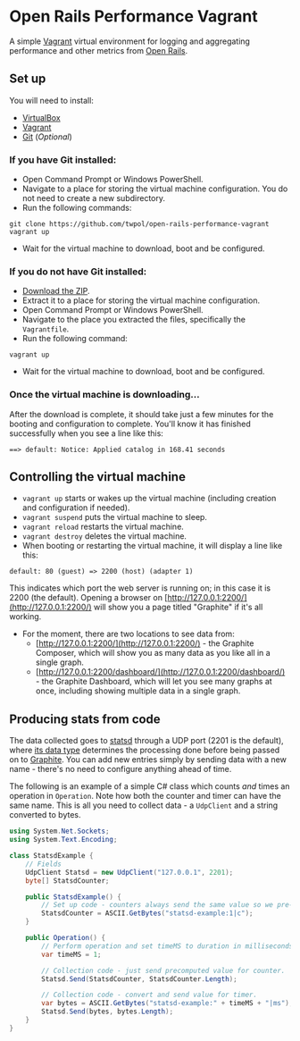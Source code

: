 # Open Rails Performance Vagrant

A simple [Vagrant](https://www.vagrantup.com/) virtual environment for logging and aggregating performance and other metrics from [Open Rails](http://openrails.org).

## Set up

You will need to install:
* [VirtualBox](https://www.virtualbox.org/)
* [Vagrant](https://www.vagrantup.com/)
* [Git](http://www.git-scm.com/) (_Optional_)

### If you have Git installed:
* Open Command Prompt or Windows PowerShell.
* Navigate to a place for storing the virtual machine configuration. You do not need to create a new subdirectory.
* Run the following commands:
```
git clone https://github.com/twpol/open-rails-performance-vagrant
vagrant up
```
* Wait for the virtual machine to download, boot and be configured.

### If you do not have Git installed:
* [Download the ZIP](https://github.com/twpol/open-rails-performance-vagrant/archive/master.zip).
* Extract it to a place for storing the virtual machine configuration.
* Open Command Prompt or Windows PowerShell.
* Navigate to the place you extracted the files, specifically the `Vagrantfile`.
* Run the following command:
```
vagrant up
```
* Wait for the virtual machine to download, boot and be configured.

### Once the virtual machine is downloading...
After the download is complete, it should take just a few minutes for the booting and configuration to complete. You'll know it has finished successfully when you see a line like this:
```
==> default: Notice: Applied catalog in 168.41 seconds
```

## Controlling the virtual machine

* `vagrant up` starts or wakes up the virtual machine (including creation and configuration if needed).
* `vagrant suspend` puts the virtual machine to sleep.
* `vagrant reload` restarts the virtual machine.
* `vagrant destroy` deletes the virtual machine.
* When booting or restarting the virtual machine, it will display a line like this:
```
default: 80 (guest) => 2200 (host) (adapter 1)
```
This indicates which port the web server is running on; in this case it is 2200 (the default). Opening a browser on [http://127.0.0.1:2200/](http://127.0.0.1:2200/) will show you a page titled "Graphite" if it's all working.
* For the moment, there are two locations to see data from:
  * [http://127.0.0.1:2200/](http://127.0.0.1:2200/) - the Graphite Composer, which will show you as many data as you like all in a single graph.
  * [http://127.0.0.1:2200/dashboard/](http://127.0.0.1:2200/dashboard/) - the Graphite Dashboard, which will let you see many graphs at once, including showing multiple data in a single graph.

## Producing stats from code

The data collected goes to [statsd](https://github.com/etsy/statsd) through a UDP port (2201 is the default), where [its data type](https://github.com/etsy/statsd/blob/master/docs/metric_types.md) determines the processing done before being passed on to [Graphite](http://graphite.readthedocs.org/). You can add new entries simply by sending data with a new name - there's no need to configure anything ahead of time.

The following is an example of a simple C# class which counts _and_ times an operation in `Operation`. Note how both the counter and timer can have the same name. This is all you need to collect data - a `UdpClient` and a string converted to bytes.

```csharp
using System.Net.Sockets;
using System.Text.Encoding;

class StatsdExample {
    // Fields
    UdpClient Statsd = new UdpClient("127.0.0.1", 2201);
    byte[] StatsdCounter;

    public StatsdExample() {
        // Set up code - counters always send the same value so we pre-convert it.
        StatsdCounter = ASCII.GetBytes("statsd-example:1|c");
    }

    public Operation() {
        // Perform operation and set timeMS to duration in milliseconds.
        var timeMS = 1;

        // Collection code - just send precomputed value for counter.
        Statsd.Send(StatsdCounter, StatsdCounter.Length);

        // Collection code - convert and send value for timer.
        var bytes = ASCII.GetBytes("statsd-example:" + timeMS + "|ms");
        Statsd.Send(bytes, bytes.Length);
    }
}
```